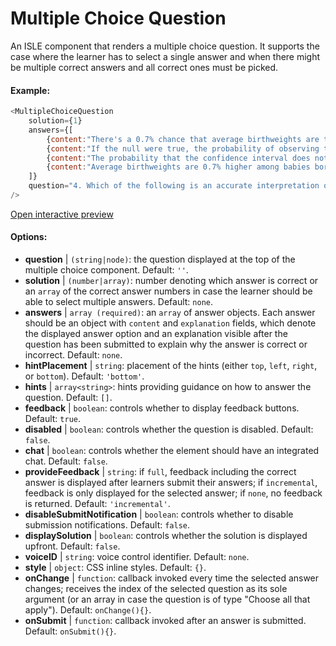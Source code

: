 # Multiple Choice Question

An ISLE component that renders a multiple choice question. It supports the case where the learner has to select a single answer and when there might be multiple correct answers and all correct ones must be picked.

#### Example:

``` js
<MultipleChoiceQuestion
    solution={1}
    answers={[
        {content:"There's a 0.7% chance that average birthweights are the same among smoking and non-smoking mothers", explanation:""},
        {content:"If the null were true, the probability of observing this large a difference in average birthweights in our data is 0.7%", explanation:""},
        {content:"The probability that the confidence interval does not contain the true mean difference is 0.7%", explanation:""},
        {content:"Average birthweights are 0.7% higher among babies born to non-smoking mothers", explanation:""}
    ]}
    question="4. Which of the following is an accurate interpretation of the p-value?"
/>
```

[Open interactive preview](https://isle.heinz.cmu.edu/components/multiple-choice-question/)

#### Options:

* __question__ | `(string|node)`: the question displayed at the top of the multiple choice component. Default: `''`.
* __solution__ | `(number|array)`: number denoting which answer is correct or an `array` of the correct answer numbers in case the learner should be able to select multiple answers. Default: `none`.
* __answers__ | `array (required)`: an `array` of answer objects. Each answer should be an object with `content` and `explanation` fields, which denote the displayed answer option and an explanation visible after the question has been submitted to explain why the answer is correct or incorrect. Default: `none`.
* __hintPlacement__ | `string`: placement of the hints (either `top`, `left`, `right`, or `bottom`). Default: `'bottom'`.
* __hints__ | `array<string>`: hints providing guidance on how to answer the question. Default: `[]`.
* __feedback__ | `boolean`: controls whether to display feedback buttons. Default: `true`.
* __disabled__ | `boolean`: controls whether the question is disabled. Default: `false`.
* __chat__ | `boolean`: controls whether the element should have an integrated chat. Default: `false`.
* __provideFeedback__ | `string`: if `full`, feedback including the correct answer is displayed after learners submit their answers; if `incremental`, feedback is only displayed for the selected answer; if `none`, no feedback is returned. Default: `'incremental'`.
* __disableSubmitNotification__ | `boolean`: controls whether to disable submission notifications. Default: `false`.
* __displaySolution__ | `boolean`: controls whether the solution is displayed upfront. Default: `false`.
* __voiceID__ | `string`: voice control identifier. Default: `none`.
* __style__ | `object`: CSS inline styles. Default: `{}`.
* __onChange__ | `function`: callback invoked every time the selected answer changes; receives the index of the selected question as its sole argument (or an array in case the question is of type "Choose all that apply"). Default: `onChange(){}`.
* __onSubmit__ | `function`: callback invoked after an answer is submitted. Default: `onSubmit(){}`.
